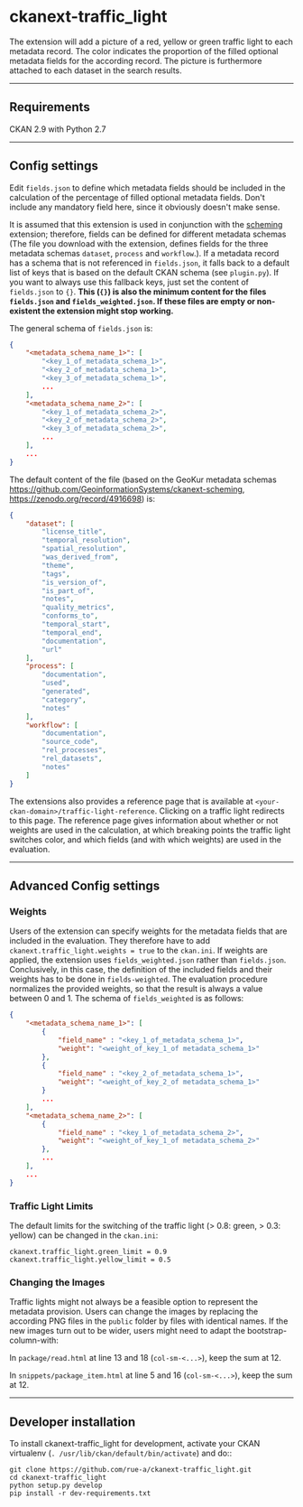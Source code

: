 


# ckanext-traffic_light

The extension will add a picture of a red, yellow or green traffic light to each metadata record. The color indicates the proportion of the filled optional metadata fields for the according record. The picture is furthermore attached to each dataset in the search results.

------------
Requirements
------------

CKAN 2.9 with Python 2.7


---------------
Config settings
---------------

Edit `fields.json` to define which metadata fields should be included in the 
calculation of the percentage of filled optional metadata fields. Don't include any
mandatory field here, since it obviously doesn't make sense. 

It is assumed that this extension is used in conjunction with the [scheming](https://github.com/ckan/ckanext-scheming) extension; therefore, fields can be defined for 
different metadata schemas (The file you download with the extension, defines fields for 
the three metadata schemas `dataset`, `process` and `workflow`.). 
If a metadata record has a schema that is not referenced in 
`fields.json`, it falls back to a default list of keys that is based on the default 
CKAN schema (see `plugin.py`). If you want to always use this fallback keys, just set the content of 
`fields.json` to `{}`. __This (`{}`) is also the minimum content for the files `fields.json` and 
`fields_weighted.json`. If these files are empty or non-existent the extension might stop working.__ 

The general schema of `fields.json` is:

```json
{
    "<metadata_schema_name_1>": [
        "<key_1_of_metadata_schema_1>",
        "<key_2_of_metadata_schema_1>",
        "<key_3_of_metadata_schema_1>",
        ...
    ],
    "<metadata_schema_name_2>": [
        "<key_1_of_metadata_schema_2>",
        "<key_2_of_metadata_schema_2>",
        "<key_3_of_metadata_schema_2>",
        ...
    ],
    ...
}
```

The default content of the file (based on the GeoKur metadata schemas 
https://github.com/GeoinformationSystems/ckanext-scheming, 
https://zenodo.org/record/4916698) is:

```json
{
    "dataset": [
        "license_title",
        "temporal_resolution",
        "spatial_resolution",
        "was_derived_from",
        "theme",
        "tags",
        "is_version_of",
        "is_part_of",
        "notes",
        "quality_metrics",
        "conforms_to",
        "temporal_start",
        "temporal_end",
        "documentation",
        "url"
    ],
    "process": [
        "documentation",
        "used",
        "generated",
        "category",
        "notes"
    ],
    "workflow": [
        "documentation",
        "source_code",
        "rel_processes",
        "rel_datasets",
        "notes"
    ]
}
```

The extensions also provides a reference page that is available at
`<your-ckan-domain>/traffic-light-reference`. Clicking on a traffic
light redirects to this page. The reference page gives information 
about whether or not weights are used in the calculation, at which 
breaking points the traffic light switches color, and which fields 
(and with which weights) are used in the evaluation.

---------------
Advanced Config settings
---------------

### Weights

Users of the extension can specify weights for the metadata fields
that are included in the evaluation. They therefore have to add 
`ckanext.traffic_light.weights = true` to the `ckan.ini`. If weights 
are applied, the extension uses `fields_weighted.json` rather than 
`fields.json`. Conclusively, in this case, the definition of the included 
fields and their weights has to be done in `fields-weighted`. 
The evaluation procedure normalizes the provided weights, so that the 
result is always a value between 0 and 1. The schema of `fields_weighted` 
is as follows:

```json
{
    "<metadata_schema_name_1>": [
        {
            "field_name" : "<key_1_of_metadata_schema_1>",
            "weight": "<weight_of_key_1_of metadata_schema_1>"
        },
        {
            "field_name" : "<key_2_of_metadata_schema_1>",
            "weight": "<weight_of_key_2_of metadata_schema_1>"
        }
        ...
    ],
    "<metadata_schema_name_2>": [
        {
            "field_name" : "<key_1_of_metadata_schema_2>",
            "weight": "<weight_of_key_1_of metadata_schema_2>"
        },
        ...
    ],
    ...
}
```

### Traffic Light Limits

The default limits for the switching of the traffic light (> 0.8: green, > 0.3: yellow)
can be changed in the `ckan.ini`:

```
ckanext.traffic_light.green_limit = 0.9
ckanext.traffic_light.yellow_limit = 0.5
```

### Changing the Images

Traffic lights might not always be a feasible option to represent the metadata provision. 
Users can change the images by replacing the according PNG files in the `public` folder by
files with identical names. If the new images turn out to be wider, users might need to 
adapt the bootstrap-column-with:

In `package/read.html` at line 13 and 18 (`col-sm-<...>`), keep the sum at 12.

In `snippets/package_item.html` at line 5 and 16 (`col-sm-<...>`), keep the sum at 12.



----------------------
Developer installation
----------------------

To install ckanext-traffic_light for development, activate your CKAN virtualenv (`. /usr/lib/ckan/default/bin/activate`) and
do::

    git clone https://github.com/rue-a/ckanext-traffic_light.git
    cd ckanext-traffic_light
    python setup.py develop
    pip install -r dev-requirements.txt

